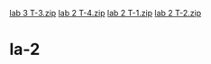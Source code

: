 [lab 3 T-3.zip](https://github.com/constantayushdwivedi/la-2/files/10394702/lab.3.T-3.zip)
[lab 2 T-4.zip](https://github.com/constantayushdwivedi/la-2/files/10394711/lab.2.T-4.zip)
[lab 2 T-1.zip](https://github.com/constantayushdwivedi/la-2/files/10393219/lab.2.T-1.zip)
[lab 2 T-2.zip](https://github.com/constantayushdwivedi/la-2/files/10393243/lab.2.T-2.zip)
# la-2
